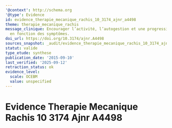 ```yaml
---
'@context': http://schema.org
'@type': Evidence
id: evidence_therapie_mecanique_rachis_10_3174_ajnr_a4498
theme: therapie_mecanique_rachis
message_clinique: Encourager l’activité, l’autogestion et une progression graduée
  en fonction des symptômes.
doi_url: https://doi.org/10.3174/ajnr.A4498
sources_snapshot: _audit/evidence_therapie_mecanique_rachis_10_3174_ajnr_a4498.json
statut: valide
type_etude: synthese
publication_date: '2015-09-10'
last_verified: '2025-09-12'
retraction_status: ok
evidence_level:
  scale: OCEBM
  value: unspecified
---
```

# Evidence Therapie Mecanique Rachis 10 3174 Ajnr A4498

